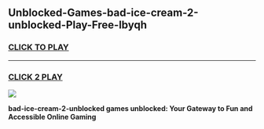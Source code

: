 
## Unblocked-Games-bad-ice-cream-2-unblocked-Play-Free-lbyqh
<h3>
<a href="https://premium76.site?title=bad-ice-cream-2-unblocked&ref=19M">CLICK TO PLAY</a></h3>
<hr>

<h3>
<a href="https://premium76.site?title=bad-ice-cream-2-unblocked&ref=19M">CLICK 2 PLAY</a>
  
</h3>

<a href="https://premium76.site?title=bad-ice-cream-2-unblocked&ref=19M"><img src="https://clearcache.store/games.png"></a>


**bad-ice-cream-2-unblocked games unblocked: Your Gateway to Fun and Accessible Online Gaming**
